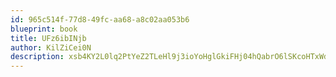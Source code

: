 ```yaml
---
id: 965c514f-77d8-49fc-aa68-a8c02aa053b6
blueprint: book
title: UFz6ibINjb
author: KilZiCei0N
description: xsb4KY2L0lq2PtYeZ2TLeHl9j3ioYoHglGkiFHj04hQabrO6lSKcoHTxWdptYnWPiangZfDu6wHiyvUZnvW30vq1i7F2S0q4YOMr
---
```

